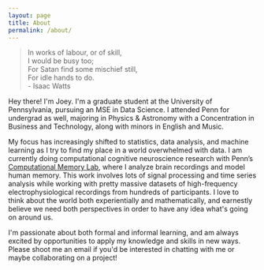 ```yaml
---
layout: page
title: About
permalink: /about/
---
```

> In works of labour, or of skill,\
>     I would be busy too;\
> For Satan find some mischief still,\
>     For idle hands to do.\
>       \- Isaac Watts

Hey there! I'm Joey. I'm a graduate student at the University of Pennsylvania, pursuing an MSE in Data Science. I attended Penn for undergrad as well, majoring in Physics & Astronomy with a Concentration in Business and Technology, along with minors in English and Music. 

My focus has increasingly shifted to statistics, data analysis, and machine learning as I try to find my place in a world overwhelmed with data. I am currently doing computational cognitive neuroscience research with Penn’s [Computational Memory Lab](http://memory.psych.upenn.edu/Main_Page), where I analyze brain recordings and model human memory. This work involves lots of signal processing and time series analysis while working with pretty massive datasets of high-frequency electrophysiological recordings from hundreds of participants. I love to think about the world both experientially and mathematically, and earnestly believe we need both perspectives in order to have any idea what's going on around us. 

I'm passionate about both formal and informal learning, and am always excited by opportunities to apply my knowledge and skills in new ways. Please shoot me an email if you'd be interested in chatting with me or maybe collaborating on a project!
